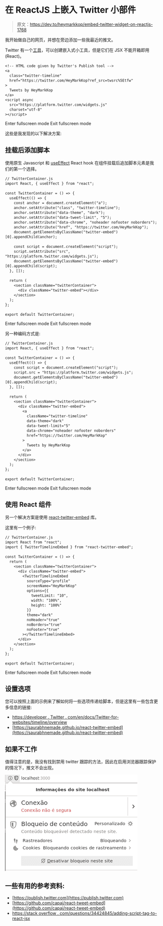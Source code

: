 # 在 ReactJS 上嵌入 Twitter 小部件

> 原文：<https://dev.to/heymarkkop/embed-twitter-widget-on-reactjs-1768>

我开始做自己的网页，并想在旁边添加一些我最近的推文。

Twitter 有一个[工具](https://publish.twitter.com/)，可以创建嵌入式小工具，但是它们在 JSX 不能开箱即用(React)。

```
<!-- HTML code given by Twitter's Publish tool -->
<a
  class="twitter-timeline"
  href="https://twitter.com/HeyMarkKop?ref_src=twsrc%5Etfw"
>
  Tweets by HeyMarkKop
</a>
<script async
  src="https://platform.twitter.com/widgets.js"
  charset="utf-8"
></script> 
```

Enter fullscreen mode Exit fullscreen mode

这些是我发现的以下解决方案:

## 挂载后添加脚本

使用原生 Javascript 和 [useEffect](https://reactjs.org/docs/hooks-effect.html) React hook 在组件挂载后追加脚本元素是我们的第一个选择。

```
// TwitterContainer.js
import React, { useEffect } from "react";

const TwitterContainer = () => {
  useEffect(() => {
    const anchor = document.createElement("a");
    anchor.setAttribute("class", "twitter-timeline");
    anchor.setAttribute("data-theme", "dark");
    anchor.setAttribute("data-tweet-limit", "5");
    anchor.setAttribute("data-chrome", "noheader nofooter noborders");
    anchor.setAttribute("href", "https://twitter.com/HeyMarkKop");
    document.getElementsByClassName("twitter-embed")[0].appendChild(anchor);

    const script = document.createElement("script");
    script.setAttribute("src", "https://platform.twitter.com/widgets.js");
    document.getElementsByClassName("twitter-embed")[0].appendChild(script);
  }, []);

  return (
    <section className="twitterContainer">
      <div className="twitter-embed"></div>
    </section>
  );
};

export default TwitterContainer; 
```

Enter fullscreen mode Exit fullscreen mode

另一种编码方式是:

```
// TwitterContainer.js
import React, { useEffect } from "react";

const TwitterContainer = () => {
  useEffect(() => {
    const script = document.createElement("script");
    script.src = "https://platform.twitter.com/widgets.js";
    document.getElementsByClassName("twitter-embed")[0].appendChild(script);
  }, []);

  return (
    <section className="twitterContainer">
      <div className="twitter-embed">
        <a
          className="twitter-timeline"
          data-theme="dark"
          data-tweet-limit="5"
          data-chrome="noheader nofooter noborders"
          href="https://twitter.com/HeyMarkKop"
        >
          Tweets by HeyMarkKop
        </a>
      </div>
    </section>
  );
};

export default TwitterContainer; 
```

Enter fullscreen mode Exit fullscreen mode

## 使用 React 组件

另一个解决方案是使用 [react-twitter-embed](https://github.com/capaj/react-tweet-embed) 库。

这里有一个例子:

```
// TwitterContainer.js
import React from "react";
import { TwitterTimelineEmbed } from "react-twitter-embed";

const TwitterContainer = () => {
  return (
    <section className="twitterContainer">
      <div className="twitter-embed">
        <TwitterTimelineEmbed
          sourceType="profile"
          screenName="HeyMarkKop"
          options={{
            tweetLimit: "10",
            width: "100%",
            height: "100%"
          }}
          theme="dark"
          noHeader="true"
          noBorders="true"
          noFooter="true"
        ></TwitterTimelineEmbed>
      </div>
    </section>
  );
};

export default TwitterContainer; 
```

Enter fullscreen mode Exit fullscreen mode

## 设置选项

您可以按照上面的示例来了解如何将一些选项传递给脚本，但是这里有一些包含更多信息的链接:

*   [https://developer . Twitter . com/en/docs/Twitter-for-websites/timeline/overview](https://developer.twitter.com/en/docs/twitter-for-websites/timelines/overview)
*   [https://saurabhnemade.github.io/react-twitter-embed](https://saurabhnemade.github.io/react-twitter-embed)

## 如果不工作

值得注意的是，我没有找到禁用 twitter 跟踪的方法，因此在启用浏览器跟踪保护的情况下，推文不会出现。

[![firefox tracking protection](img/afd5ab3141a4ea3c29ecfbda982474d6.png)](https://res.cloudinary.com/practicaldev/image/fetch/s--mhPyD1TA--/c_limit%2Cf_auto%2Cfl_progressive%2Cq_auto%2Cw_880/http://i.imgur.com/7Q0twsL.png)

## 一些有用的参考资料:

*   [https://publish.twitter.com](https://publish.twitter.com)
*   [https://github.com/capaj/react-tweet-embed](https://github.com/capaj/react-tweet-embed)
*   [https://stack overflow . com/questions/34424845/adding-script-tag-to-react-jsx](https://stackoverflow.com/questions/34424845/adding-script-tag-to-react-jsx)
